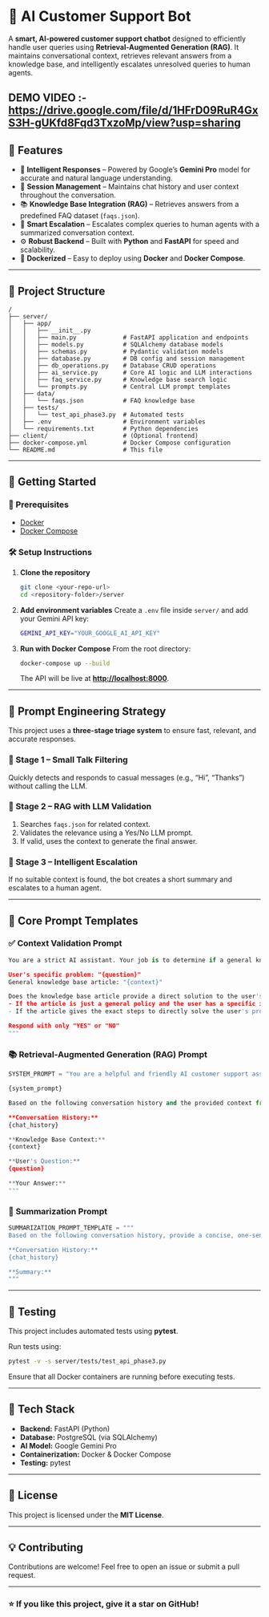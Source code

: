 # 🤖 AI Customer Support Bot

A **smart, AI-powered customer support chatbot** designed to efficiently handle user queries using **Retrieval-Augmented Generation (RAG)**. It maintains conversational context, retrieves relevant answers from a knowledge base, and intelligently escalates unresolved queries to human agents.

DEMO VIDEO :- https://drive.google.com/file/d/1HFrD09RuR4GxS3H-gUKfd8Fqd3TxzoMp/view?usp=sharing
---

## 🌟 Features

* 🧠 **Intelligent Responses** – Powered by Google’s **Gemini Pro** model for accurate and natural language understanding.
* 💬 **Session Management** – Maintains chat history and user context throughout the conversation.
* 📚 **Knowledge Base Integration (RAG)** – Retrieves answers from a predefined FAQ dataset (`faqs.json`).
* 🚨 **Smart Escalation** – Escalates complex queries to human agents with a summarized conversation context.
* ⚙️ **Robust Backend** – Built with **Python** and **FastAPI** for speed and scalability.
* 🐳 **Dockerized** – Easy to deploy using **Docker** and **Docker Compose**.

---

## 📁 Project Structure

```
/
├── server/
│   ├── app/
│   │   ├── __init__.py
│   │   ├── main.py             # FastAPI application and endpoints
│   │   ├── models.py           # SQLAlchemy database models
│   │   ├── schemas.py          # Pydantic validation models
│   │   ├── database.py         # DB config and session management
│   │   ├── db_operations.py    # Database CRUD operations
│   │   ├── ai_service.py       # Core AI logic and LLM interactions
│   │   ├── faq_service.py      # Knowledge base search logic
│   │   └── prompts.py          # Central LLM prompt templates
│   ├── data/
│   │   └── faqs.json           # FAQ knowledge base
│   ├── tests/
│   │   └── test_api_phase3.py  # Automated tests
│   ├── .env                    # Environment variables
│   └── requirements.txt        # Python dependencies
├── client/                     # (Optional frontend)
├── docker-compose.yml          # Docker Compose configuration
└── README.md                   # This file
```

---

## 🚀 Getting Started

### 🧩 Prerequisites

* [Docker](https://www.docker.com/get-started)
* [Docker Compose](https://docs.docker.com/compose/)

### 🛠️ Setup Instructions

1. **Clone the repository**

   ```bash
   git clone <your-repo-url>
   cd <repository-folder>/server
   ```

2. **Add environment variables**
   Create a `.env` file inside `server/` and add your Gemini API key:

   ```bash
   GEMINI_API_KEY="YOUR_GOOGLE_AI_API_KEY"
   ```

3. **Run with Docker Compose**
   From the root directory:

   ```bash
   docker-compose up --build
   ```

   The API will be live at **[http://localhost:8000](http://localhost:8000)**.

---

## 🧠 Prompt Engineering Strategy

This project uses a **three-stage triage system** to ensure fast, relevant, and accurate responses.

### 🔹 Stage 1 – Small Talk Filtering

Quickly detects and responds to casual messages (e.g., “Hi”, “Thanks”) without calling the LLM.

### 🔹 Stage 2 – RAG with LLM Validation

1. Searches `faqs.json` for related context.
2. Validates the relevance using a Yes/No LLM prompt.
3. If valid, uses the context to generate the final answer.

### 🔹 Stage 3 – Intelligent Escalation

If no suitable context is found, the bot creates a short summary and escalates to a human agent.

---

## 🧩 Core Prompt Templates

### ✅ Context Validation Prompt

```python
You are a strict AI assistant. Your job is to determine if a general knowledge base article can solve a user's specific problem.

User's specific problem: "{question}"
General knowledge base article: "{context}"

Does the knowledge base article provide a direct solution to the user's specific problem?
- If the article is just a general policy and the user has a specific issue (like something is missing, broken, or not working), the answer is NO.
- If the article gives the exact steps to directly solve the user's problem, the answer is YES.

Respond with only "YES" or "NO"
"""
```

### 📚 Retrieval-Augmented Generation (RAG) Prompt

```python
SYSTEM_PROMPT = "You are a helpful and friendly AI customer support assistant. Your primary goal is to answer user questions based on the provided context. Be concise and clear in your responses."

{system_prompt}

Based on the following conversation history and the provided context from our knowledge base, please answer the user's question.

**Conversation History:**
{chat_history}

**Knowledge Base Context:**
{context}

**User's Question:**
{question}

**Your Answer:**
"""
```

### 🧾 Summarization Prompt

```python
SUMMARIZATION_PROMPT_TEMPLATE = """
Based on the following conversation history, provide a concise, one-sentence summary of the user's issue for a human agent.

**Conversation History:**
{chat_history}

**Summary:**
"""
```

---

## 🧪 Testing

This project includes automated tests using **pytest**.

Run tests using:

```bash
pytest -v -s server/tests/test_api_phase3.py
```

Ensure that all Docker containers are running before executing tests.

---

## 🧰 Tech Stack

* **Backend:** FastAPI (Python)
* **Database:** PostgreSQL (via SQLAlchemy)
* **AI Model:** Google Gemini Pro
* **Containerization:** Docker & Docker Compose
* **Testing:** pytest

---

## 📜 License

This project is licensed under the **MIT License**.

---

## 💡 Contributing

Contributions are welcome! Feel free to open an issue or submit a pull request.

---

### ⭐ If you like this project, give it a star on GitHub!

